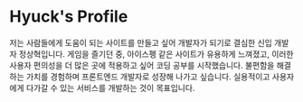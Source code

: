 # Hyuck's Profile
저는 사람들에게 도움이 되는 사이트를 만들고 싶어 개발자가 되기로 결심한 신입 개발자 정상혁입니다. 게임을 즐기던 중, 아이스펭 같은 사이트가 유용하게 느껴졌고, 이러한 사용자 편의성을 더 많은 곳에 적용하고 싶어 코딩 공부를 시작했습니다. 불편함을 해결하는 가치를 경험하며 프론트엔드 개발자로 성장해 나가고 싶습니다. 실용적이고 사용자에게 다가갈 수 있는 서비스를 개발하는 것이 목표입니다.
